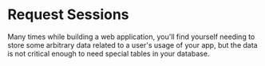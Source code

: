 # Request Sessions
Many times while building a web application, you'll find yourself needing to store some arbitrary data related to a user's usage of your app, but the data is not critical enough to need special tables in your database.
